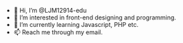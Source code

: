- 👋 Hi, I’m @LJM12914-edu
- 👀 I’m interested in front-end designing and programming.
- 🌱 I’m currently learning Javascript, PHP etc.
- 📫 Reach me through my email.
